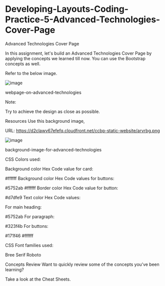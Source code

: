# Developing-Layouts-Coding-Practice-5-Advanced-Technologies-Cover-Page

Advanced Technologies Cover Page

In this assignment, let's build an Advanced Technologies Cover Page by applying the concepts we learned till now. You can use the Bootstrap concepts as well.



Refer to the below image.

![image](https://github.com/user-attachments/assets/28be6c7f-3900-49b8-9692-8eda28c109bc)


webpage-on-advanced-technologies



Note:

Try to achieve the design as close as possible.

Resources
Use this background image,



URL: https://d2clawv67efefq.cloudfront.net/ccbp-static-website/arvrbg.png

![image](https://github.com/user-attachments/assets/6919c031-e01b-4ab5-9848-e3863d896961)


background-image-for-advanced-technologies



CSS Colors used:

Background color Hex Code value for card:

#ffffff
Background color Hex Code values for buttons:

#5752ab
#ffffff
Border color Hex Code value for button:

#d7dfe9
Text color Hex Code values:

For main heading:

#5752ab
For paragraph:

#323f4b
For buttons:

#171f46
#ffffff


CSS Font families used:

Bree Serif
Roboto


Concepts Review
Want to quickly review some of the concepts you’ve been learning?

Take a look at the Cheat Sheets.
